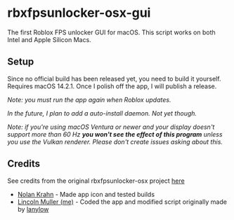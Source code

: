# rbxfpsunlocker-osx-gui

The first Roblox FPS unlocker GUI for macOS. This script works on both Intel and Apple Silicon Macs.

## Setup

Since no official build has been released yet, you need to build it yourself. Requires macOS 14.2.1. Once I polish off the app, I will publish a release.

*Note: you must run the app again when Roblox updates.*

*In the future, I plan to add a auto-install daemon. Not yet though.*

*Note: if you're using macOS Ventura or newer and your display doesn't support more than 60 Hz **you won't see the effect of this program** unless you use the Vulkan renderer. Please don't create issues asking about this.*

## Credits
 
See credits from the original rbxfpsunlocker-osx project [here](https://github.com/lanylow/rbxfpsunlocker-osx)
- [Nolan Krahn](https://github.com/Italian-seasoning) - Made app icon and tested builds
- [Lincoln Muller (me)](https://github.com/Thyssenkrupp234) - Coded the app and modified script originally made by [lanylow](https://github.com/lanylow)
